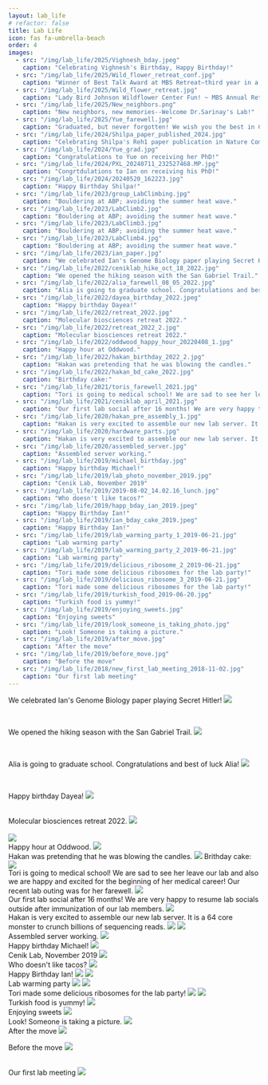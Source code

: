 ```yaml
---
layout: lab_life
# refactor: false
title: Lab Life
icon: fas fa-umbrella-beach
order: 4
images:
  - src: "/img/lab_life/2025/Vighnesh_bday.jpeg"
    caption: "Celebrating Vighnesh's Birthday, Happy Birthday!"
  - src: "/img/lab_life/2025/Wild_flower_retreat_conf.jpg"
    caption: "Winner of Best Talk Award at MBS Retreat—third year in a row!"
  - src: "/img/lab_life/2025/Wild_flower_retreat.jpg"
    caption: "Lady Bird Johnson Wildflower Center Fun! ~ MBS Annual Retreat"
  - src: "/img/lab_life/2025/New_neighbors.png"
    caption: "New neighbors, new memories--Welcome Dr.Sarinay's Lab!"
  - src: "/img/lab_life/2025/Yue_farewell.jpg"
    caption: "Graduated, but never forgotten! We wish you the best in California Yue!"
  - src: "/img/lab_life/2024/Shilpa_paper_published_2024.jpg"
    caption: "Celebrating Shilpa's Reh1 paper publication in Nature Communications"
  - src: "/img/lab_life/2024/Yue_grad.jpg"
    caption: "Congratulations to Yue on receiving her PhD!"
  - src: "/img/lab_life/2024/PXL_20240711_232527468.MP.jpg"
    caption: "Congrtdulations to Ian on receiving his PhD!"
  - src: "/img/lab_life/2024/20240520_162223.jpg"
    caption: "Happy Birthday Shilpa!"
  - src: "/img/lab_life/2023/group_LabClimbing.jpg"
    caption: "Bouldering at ABP; avoiding the summer heat wave."
  - src: "/img/lab_life/2023/LabClimb2.jpg"
    caption: "Bouldering at ABP; avoiding the summer heat wave."
  - src: "/img/lab_life/2023/LabClimb3.jpg"
    caption: "Bouldering at ABP; avoiding the summer heat wave."
  - src: "/img/lab_life/2023/LabClimb4.jpg"
    caption: "Bouldering at ABP; avoiding the summer heat wave."
  - src: "/img/lab_life/2023/ian_paper.jpg"
    caption: "We celebrated Ian's Genome Biology paper playing Secret Hitler!"
  - src: "/img/lab_life/2022/ceniklab_hike_oct_18_2022.jpg"
    caption: "We opened the hiking season with the San Gabriel Trail."
  - src: "/img/lab_life/2022/alia_farewell_08_05_2022.jpg"
    caption: "Alia is going to graduate school. Congratulations and best of luck Alia!"
  - src: "/img/lab_life/2022/dayea_birthday_2022.jpeg"
    caption: "Happy birthday Dayea!"
  - src: "/img/lab_life/2022/retreat_2022.jpg"
    caption: "Molecular biosciences retreat 2022."
  - src: "/img/lab_life/2022/retreat_2022_2.jpg"
    caption: "Molecular biosciences retreat 2022."
  - src: "/img/lab_life/2022/oddwood_happy_hour_20220408_1.jpg"
    caption: "Happy hour at Oddwood."
  - src: "/img/lab_life/2022/hakan_birthday_2022_2.jpg"
    caption: "Hakan was pretending that he was blowing the candles."
  - src: "/img/lab_life/2022/hakan_bd_cake_2022.jpg"
    caption: "Birthday cake:"
  - src: "/img/lab_life/2021/toris_farewell_2021.jpg"
    caption: "Tori is going to medical school! We are sad to see her leave our lab and also we are happy and excited for the beginning of her medical career! Our recent lab outing was for her farewell."
  - src: "/img/lab_life/2021/ceniklab_april_2021.jpg"
    caption: "Our first lab social after 16 months! We are very happy to resume lab socials outside after immunization of our lab members."
  - src: "/img/lab_life/2020/hakan_pre_assembly_1.jpg"
    caption: "Hakan is very excited to assemble our new lab server. It is a 64 core monster to crunch billions of sequencing reads."
  - src: "/img/lab_life/2020/hardware_parts.jpg"
    caption: "Hakan is very excited to assemble our new lab server. It is a 64 core monster to crunch billions of sequencing reads."
  - src: "/img/lab_life/2020/assembled_server.jpg"
    caption: "Assembled server working."
  - src: "/img/lab_life/2019/michael_birthday.jpg"
    caption: "Happy birthday Michael!"
  - src: "/img/lab_life/2019/lab_photo_november_2019.jpg"
    caption: "Cenik Lab, November 2019"
  - src: "/img/lab_life/2019/2019-08-02_14.02.16_lunch.jpg"
    caption: "Who doesn't like tacos?"
  - src: "/img/lab_life/2019/happ_bday_ian_2019.jpeg"
    caption: "Happy Birthday Ian!"
  - src: "/img/lab_life/2019/ian_bday_cake_2019.jpeg"
    caption: "Happy Birthday Ian!"
  - src: "/img/lab_life/2019/lab_warming_party_1_2019-06-21.jpg"
    caption: "Lab warming party"
  - src: "/img/lab_life/2019/lab_warming_party_2_2019-06-21.jpg"
    caption: "Lab warming party"
  - src: "/img/lab_life/2019/delicious_ribosome_2_2019-06-21.jpg"
    caption: "Tori made some delicious ribosomes for the lab party!"
  - src: "/img/lab_life/2019/delicious_ribosome_3_2019-06-21.jpg"
    caption: "Tori made some delicious ribosomes for the lab party!"
  - src: "/img/lab_life/2019/turkish_food_2019-06-20.jpg"
    caption: "Turkish food is yummy!"
  - src: "/img/lab_life/2019/enjoying_sweets.jpg"
    caption: "Enjoying sweets"
  - src: "/img/lab_life/2019/look_someone_is_taking_photo.jpg"
    caption: "Look! Someone is taking a picture."
  - src: "/img/lab_life/2019/after_move.jpg"
    caption: "After the move"
  - src: "/img/lab_life/2019/before_move.jpg"
    caption: "Before the move"
  - src: "/img/lab_life/2018/new_first_lab_meeting_2018-11-02.jpg"
    caption: "Our first lab meeting"
---
```


<!-- 2023 -->

We celebrated Ian's Genome Biology paper playing Secret Hitler!
<img src="/img/lab_life/2023/ian_paper.jpg">

<br>

<!-- 2022 -->

We opened the hiking season with the San Gabriel Trail.
<img src="/img/lab_life/2022/ceniklab_hike_oct_18_2022.jpg">

<br>

Alia is going to graduate school. Congratulations and best of luck Alia!
<img src="/img/lab_life/2022/alia_farewell_08_05_2022.jpg">

<br>

Happy birthday Dayea!
<img src="/img/lab_life/2022/dayea_birthday_2022.jpeg">

<br>
Molecular biosciences retreat 2022.

<img src="/img/lab_life/2022/retreat_2022.jpg">
<br>
<br>
<img src="/img/lab_life/2022/retreat_2022_2.jpg">

<br>
Happy hour at Oddwood.
<img src="/img/lab_life/2022/oddwood_happy_hour_20220408_1.jpg">

<br>
Hakan was pretending that he was blowing the candles.
<img src="/img/lab_life/2022/hakan_birthday_2022_2.jpg">
Brithday cake:
<img src="/img/lab_life/2022/hakan_bd_cake_2022.jpg">

<!-- 2021 -->

<br>
Tori is going to medical school! We are sad to see her leave our lab 
and also we are happy and excited for the beginning of her medical career!
Our recent lab outing was for her farewell.
<img src="/img/lab_life/2021/toris_farewell_2021.jpg">

<br>
Our first lab social after 16 months!
We are very happy to resume lab socials outside after immunization of our lab members.
<img src="/img/lab_life/2021/ceniklab_april_2021.jpg">

<!-- 2020 -->

<br>
Hakan is very excited to assemble our new lab server.
It is a 64 core monster to crunch billions of sequencing reads.
<img src="/img/lab_life/2020/hakan_pre_assembly_1.jpg">
<img src="/img/lab_life/2020/hardware_parts.jpg">
<br>
Assembled server working.
<img src="/img/lab_life/2020/assembled_server.jpg">

<!-- 2019 -->

<br>
Happy birthday Michael!
<img src="/img/lab_life/2019/michael_birthday.jpg">

<br>
Cenik Lab, November 2019
<img src="/img/lab_life/2019/lab_photo_november_2019.jpg">

<br>
Who doesn't like tacos?
<img src="/img/lab_life/2019/2019-08-02_14.02.16_lunch.jpg">

<br>
Happy Birthday Ian!
<img src="/img/lab_life/2019/happ_bday_ian_2019.jpeg">
<img src="/img/lab_life/2019/ian_bday_cake_2019.jpeg">

<br>
Lab warming party
<img src="/img/lab_life/2019/lab_warming_party_1_2019-06-21.jpg">
<img src="/img/lab_life/2019/lab_warming_party_2_2019-06-21.jpg">

<br>
Tori made some delicious ribosomes for the lab party!
<img src="/img/lab_life/2019/delicious_ribosome_2_2019-06-21.jpg">
<img src="/img/lab_life/2019/delicious_ribosome_3_2019-06-21.jpg">

<br>
Turkish food is yummy!
<img src="/img/lab_life/2019/turkish_food_2019-06-20.jpg">

<br>
Enjoying sweets
<img src="/img/lab_life/2019/enjoying_sweets.jpg">

<br>
Look! Someone is taking a picture.
<img src="/img/lab_life/2019/look_someone_is_taking_photo.jpg">

<br>
After the move
<img src="/img/lab_life/2019/after_move.jpg">

<br>

Before the move
<img src="/img/lab_life/2019/before_move.jpg">

<!-- 2018 -->
<br>
Our first lab meeting

<img src="/img/lab_life/2018/new_first_lab_meeting_2018-11-02.jpg">
